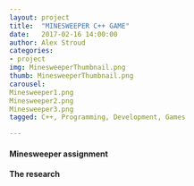```yaml
---
layout: project
title:  "MINESWEEPER C++ GAME"
date:   2017-02-16 14:00:00
author: Alex Stroud
categories:
- project
img: MinesweeperThumbnail.png
thumb: MinesweeperThumbnail.png
carousel:
Minesweeper1.png
Minesweeper2.png
Minesweeper3.png
tagged: C++, Programming, Development, Games

---
```


#### Minesweeper assignment




#### The research
